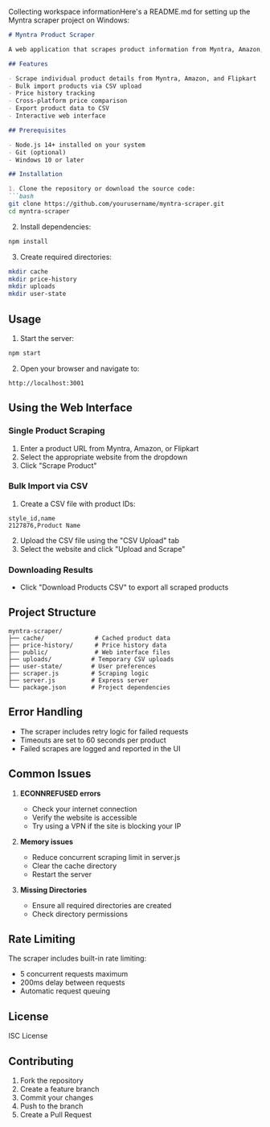 Collecting workspace informationHere's a README.md for setting up the Myntra scraper project on Windows:

```markdown
# Myntra Product Scraper

A web application that scrapes product information from Myntra, Amazon, and Flipkart. Built with Node.js, Express, and Puppeteer.

## Features

- Scrape individual product details from Myntra, Amazon, and Flipkart
- Bulk import products via CSV upload
- Price history tracking
- Cross-platform price comparison
- Export product data to CSV
- Interactive web interface

## Prerequisites

- Node.js 14+ installed on your system
- Git (optional)
- Windows 10 or later

## Installation

1. Clone the repository or download the source code:
```bash
git clone https://github.com/yourusername/myntra-scraper.git
cd myntra-scraper
```

2. Install dependencies:
```bash
npm install
```

3. Create required directories:
```bash
mkdir cache
mkdir price-history
mkdir uploads
mkdir user-state
```

## Usage

1. Start the server:
```bash
npm start
```

2. Open your browser and navigate to:
```
http://localhost:3001
```

## Using the Web Interface

### Single Product Scraping
1. Enter a product URL from Myntra, Amazon, or Flipkart
2. Select the appropriate website from the dropdown
3. Click "Scrape Product"

### Bulk Import via CSV
1. Create a CSV file with product IDs:
```csv
style_id,name
2127876,Product Name
```
2. Upload the CSV file using the "CSV Upload" tab
3. Select the website and click "Upload and Scrape"

### Downloading Results
- Click "Download Products CSV" to export all scraped products

## Project Structure

```
myntra-scraper/
├── cache/              # Cached product data
├── price-history/      # Price history data
├── public/             # Web interface files
├── uploads/           # Temporary CSV uploads
├── user-state/        # User preferences
├── scraper.js         # Scraping logic
├── server.js          # Express server
└── package.json       # Project dependencies
```

## Error Handling

- The scraper includes retry logic for failed requests
- Timeouts are set to 60 seconds per product
- Failed scrapes are logged and reported in the UI

## Common Issues

1. **ECONNREFUSED errors**
   - Check your internet connection
   - Verify the website is accessible
   - Try using a VPN if the site is blocking your IP

2. **Memory issues**
   - Reduce concurrent scraping limit in server.js
   - Clear the cache directory
   - Restart the server

3. **Missing Directories**
   - Ensure all required directories are created
   - Check directory permissions

## Rate Limiting

The scraper includes built-in rate limiting:
- 5 concurrent requests maximum
- 200ms delay between requests
- Automatic request queuing

## License

ISC License

## Contributing

1. Fork the repository
2. Create a feature branch
3. Commit your changes
4. Push to the branch
5. Create a Pull Request

